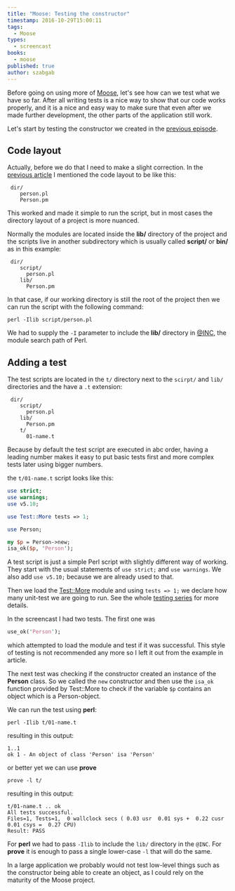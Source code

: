 ```yaml
---
title: "Moose: Testing the constructor"
timestamp: 2016-10-29T15:00:11
tags:
  - Moose
types:
  - screencast
books:
  - moose
published: true
author: szabgab
---
```



Before going on using more of [Moose](/moose), let's see how can we test what we have so far.
After all writing tests is a nice way to show that our code works properly, and it is a nice and easy way to make sure
that even after we made further development, the other parts of the application still work.

Let's start by testing the constructor we created in the [previous episode](/moose-constructor).


<slidecast file="advanced-perl/moose/test-constructor" youtube="GnFTUi6Obt0" />

## Code layout

Actually, before we do that I need to make a slight correction.
In the [previous article](/moose-constructor) I mentioned the code layout to be like this:

```
 dir/
    person.pl
    Person.pm
```

This worked and made it simple to run the script, but in most cases the directory layout of a project is more nuanced.

Normally the modules are located inside the **lib/** directory of the project and the scripts live in
another subdirectory which is usually called **script/** or **bin/** as in this example:

```
 dir/
    script/
      person.pl
    lib/
      Person.pm
```

In that case, if our working directory is still the root of the project then we can run the script with the following command:

`perl -Ilib script/person.pl`

We had to supply the `-I` parameter to include the **lib/** directory in
[@INC](/how-to-add-a-relative-directory-to-inc), the module search path of Perl.


## Adding a test

The test scripts are located in the `t/` directory next to the `scirpt/` and `lib/` directories
and the have a `.t` extension:

```
 dir/
    script/
      person.pl
    lib/
      Person.pm
    t/
      01-name.t
```

Because by default the test script are executed in abc order, having a leading number makes it easy to
put basic tests first and more complex tests later using bigger numbers.

the `t/01-name.t` script looks like this:

```perl
use strict;
use warnings;
use v5.10;

use Test::More tests => 1;

use Person;

my $p = Person->new;
isa_ok($p, 'Person');
```

A test script is just a simple Perl script with slightly different way of working. They start with the usual
statements of `use strict;` and `use warnings`. We also add `use v5.10;` because we
are already used to that.

Then we load the [Test::More](https://metacpan.org/pod/Test::More) module and
using `tests => 1;` we declare how many unit-test we are going to run.
See the whole [testing series](/testing) for more details.

In the screencast I had two tests. The first one was

```perl
use_ok('Person');
```

which attempted to load the module and test if it was successful. This style of testing is
not recommended any more so I left it out from the example in article.

The next test was checking if the constructor created an instance of the **Person** class.
So we called the `new` constructor and then use the `isa_ok` function provided
by Test::More to check if the variable `$p` contains an object which is a Person-object.

We can run the test using **perl**:

```
perl -Ilib t/01-name.t
```

resulting in this output:

```
1..1
ok 1 - An object of class 'Person' isa 'Person'
```

or better yet we can use **prove**

```
prove -l t/
```

resulting in this output:

```
t/01-name.t .. ok   
All tests successful.
Files=1, Tests=1,  0 wallclock secs ( 0.03 usr  0.01 sys +  0.22 cusr  0.01 csys =  0.27 CPU)
Result: PASS
```

For **perl** we had to pass `-Ilib` to include the `lib/` directory in the `@INC`.
For **prove** it is enough to pass a single lower-case `-l` that will do the same.

In a large application we probably would not test low-level things such as the constructor being able to create
an object, as I could rely on the maturity of the Moose project.
